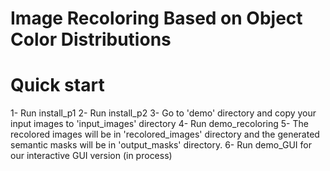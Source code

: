 # Image Recoloring Based on Object Color Distributions

# Quick start
1- Run install_p1
2- Run install_p2
3- Go to 'demo' directory and copy your input images to 'input_images' directory
4- Run demo_recoloring
5- The recolored images will be in 'recolored_images' directory and the generated semantic masks will be in 'output_masks' directory. 
6- Run demo_GUI for our interactive GUI version (in process)

